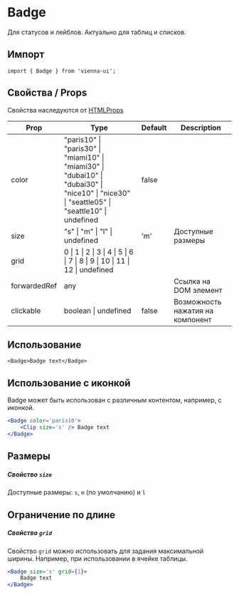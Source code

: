 # Badge

Для статусов и лейблов. Актуально для таблиц и списков.


## Импорт

```
import { Badge } from 'vienna-ui';
```

## Свойства / Props

Свойства наследуются от [HTMLProps<HTMLAnchorElement>](https://github.com/DefinitelyTyped/DefinitelyTyped/blob/master/types/react/index.d.ts#L1342)

Prop | Type | Default | Description
--- | --- | --- | ---
color | "paris10" \| "paris30" \| "miami10" \| "miami30" \| "dubai10" \| "dubai30" \| "nice10" \| "nice30" \| "seattle05" \| "seattle10" \| undefined | false |
size | "s" \| "m" \| "l" \| undefined | 'm' | Доступные размеры
grid | 0 \| 1 \| 2 \| 3 \| 4 \| 5 \| 6 \| 7 \| 8 \| 9 \| 10 \| 11 \| 12 \| undefined | |
forwardedRef | any |  | Ссылка на DOM элемент
clickable | boolean \| undefined | false | Возможность нажатия на компонент

## Использование

```
<Badge>Badge text</Badge>
```

## Использование с иконкой

Badge может быть использован с различным контентом, например, с иконкой.

```jsx
<Badge color='paris10'>
    <Clip size='s' /> Badge text
</Badge>
```

## Размеры
##### Свойство `size`

Доступные размеры: `s`, `m` (по умолчанию) и `l`

## Ограничение по длине
##### Свойство `grid`

Свойство `grid` можно использовать для задания максимальной ширины. Например,  при использовании в ячейке таблицы.

```jsx
<Badge size='s' grid={1}>
    Badge text
</Badge>
```
